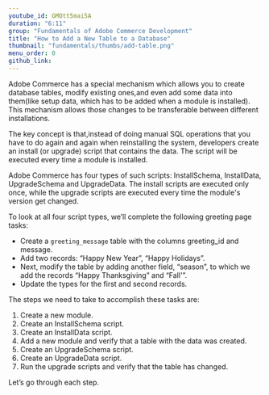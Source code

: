 ```yaml
---
youtube_id: GMOtt5mai5A
duration: "6:11"
group: "Fundamentals of Adobe Commerce Development"
title: "How to Add a New Table to a Database"
thumbnail: "fundamentals/thumbs/add-table.png"
menu_order: 0
github_link:
---
```


Adobe Commerce has a special mechanism which allows you to create database tables, modify existing ones,and even add some data into them(like setup data, which has to be added when a module is installed).
This mechanism allows those changes to be transferable between different installations.

The key concept is that,instead of doing manual SQL operations that you have to do again and again when reinstalling the system, developers create an install (or upgrade) script that contains the data.
The script will be executed every time a module is installed.

Adobe Commerce has four types of such scripts: InstallSchema, InstallData, UpgradeSchema and UpgradeData.
The install scripts are executed only once, while the upgrade scripts are executed every time the module's version get changed.

To look at all four script types, we’ll complete the following greeting page tasks:

* Create a `greeting_message` table with the columns greeting_id and message.
* Add two records: “Happy New Year”, “Happy Holidays”.
* Next, modify the table by adding another field, “season”, to which we add the records “Happy Thanksgiving” and “Fall'”.
* Update the types for the first and second records.

The steps we need to take to accomplish these tasks are:

1. Create a new module.
2. Create an InstallSchema script.
3. Create an InstallData script.
4. Add a new module and verify that a table with the data was created.
5. Create an UpgradeSchema script.
6. Create an UpgradeData script.
7. Run the upgrade scripts and verify that the table has changed.

Let’s go through each step.

